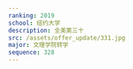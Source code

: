 ```yaml
---
ranking: 2019
school: 纽约大学
description: 全美第三十
src: /assets/offer_update/331.jpg
major: 文理学院转学
sequence: 328
---
```

